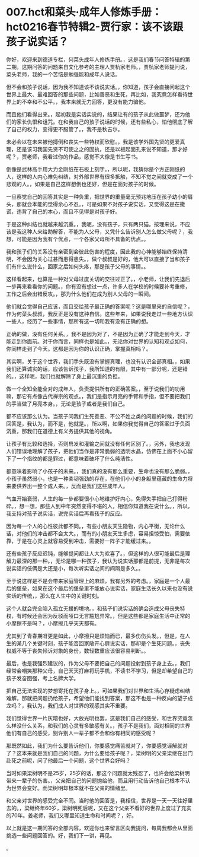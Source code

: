 # 007.hct和菜头·成年人修炼手册：hct0216春节特辑2-贾行家：该不该跟孩子说实话？

你好，欢迎来到德道专栏，何菜头成年人修炼手册。，这是我们春节问答特辑的第二期，这期问答的问题来自文化参考的主理人贾杭家老师。，贾杭家老师提问说，菜头老师，我的一个苦恼是勉强能和成年人说话。

但不会和孩子说话，因为我不知道该不该说实话。，你知道，孩子会直接问起这个世界上最大、最难回答的那些问题，比如善恶和生死，再比如，我究竟怎样看待世界上的不幸和不公平。，我本来就无力回答，更没有能力骗他。

而且他们看得出来。，起初我是实话实说的，结果让有的孩子从此做噩梦，还为他们的家长仇恨和诅咒。在和我自己的孩子说话的时候，还有些私心，怕他彻底了解了自己的权力，变得更不服管了。，我不是秋吉尔。

未必会以在未来被他搏倒和丧失一些特权而欣慰。，我是该学外国先贤的更爱真理，还是该习我国先贤不可使之之的固执，还是以板起面孔来说不知道，那才好呢？，贾老师，我看过你的作品，感觉不大像是书生写书。

倒像是武林高手用大力金刚纸在石板上刻字。，所以呢，我猜你是个方正刚纸的人，这样的人内心难免纠结，对外部世界有很多抵触，不知不觉之间就变成了一个悲观的人。，如果是自己这样想倒也还好，但是在面对孩子的时候。

一旦察觉自己的回答其实是一种负重，把世界的重量毫无预兆地压在孩子幼小的肩头，那就会本能的觉得余心不忍。，可是如果不对孩子说实话，又觉得这是在撒谎，违背了自己的本心，而且不见得是对孩子好。

于是这种纠结也就越来越沉重。，我呢，没有孩子，只有两只猫。按理来说，不应该是我这种人来给助解答，不能为人父母，又凭什么告诉别人怎么做父母呢？，我想，可能是因为我有个优点，一个各家父母所不具备的优点。。

我和孩子们的关系没有亲密到会彼此伤害的程度，因此我的心神能够始终保持清明，不会因为关心过甚而患得患失。，做个叔叔是好的，他大可以直接了当和孩子们有什么说什么，回家之后如何头疼，那是孩子父母的事情。。

这样看起来，也算是一种对父母过度关切的交往过正了。，小老师，让我们先退后一步再来看看你的问题。，你有没有想过一点，许多人在学校的时候要补考重修，工作之后会出错反攻。，那为什么他们在成为别人父母的一瞬间。

他们就会觉得自己应该，而且交给孩子最正确的答案呢？这是哪里来的自信呢？，作为何菜头叔叔，我反正是没有这种自信。这些年来，如果说我走过一些地方认识一些人，经历了一些事情，那所有这一切和我有没有正确的想。

正确的做，没有任何关系。，我不是因为对了，不是因为正确了才能走到今天，才能走到你面前。对于你而言，同样也是如此。，无论你对世界的认知和观点如何，你同样走到了今天。这都是因为你的认识正确，掌握真相吗？。

其实啊，关于这个世界，我们手头既没有掌握真理，也没有认识全部真相。，如果我们还算诚实的话，应该告诉孩子，我所知道的有限，其中有一部分呢，还是错的。，这样呢，我们也就解除了身上最沉重的负担。

做一个全知全能全对的成年人，负责提供所有的正确答案。，至于说我们的功用嘛，那它有点像古代禅宗的观点。，我们是指示月亮的手臂和手指，但不要把我们的手当做了月亮本身。，无论是孩子或者是我们自己。

都不应该那么认为。当孩子问我们生死善恶、不公不姓之类的问题的时候，我们的回答是，我认为，而不是，他就是。，所以啊，如果你我觉得自己的答案过于负面沉重，那我们在道德上有义务提供其他的视角。

让孩子有比较和选择，否则启发和灌输之间就没有任何区别了。，另外，我也发现人们错误地理解了孩子，把他们当作是非常脆弱的透明水晶，仿佛在上面不小心留下了一个指纹的都是罪过，都意味着破坏了什么纯洁性。

都意味着影响了小孩子的未来。，我们真的没有那么重要，生命也没有那么脆弱。，小孩子虽然弱小，也是一种柔韧强劲的存在，在他们小小的身躯里蕴藏的生命力将来要供养出一整个成人来。，反而是我们这些成年人。

气血开始衰弱，人生的每一步都要很小心地维护好内心，免得失手把自己打得粉碎。，想一想，那些人到中年突然变得不堪的人，相信你知道我在说什么。，所以，我支持对孩子说实话，说完实话后再看孩子的反应。

因为每一个人的心性彼此都不同。，有些小朋友天生隐物，内心平衡，无论什么话，对他们的冲击都不会太大。，而有的小朋友天生多虑，容易担惊受怕，需要依靠，于是在心灵上就容易受到冲击，需要好一阵子才能缓过来。。

还有些孩子反应迟钝，能够提问都让人大为欢喜了。，但这样的人很可能最后是理解力最深的那一种。，无论是哪一种孩子，我认为说实话那都是前提，无非是每次说实话的伎俩是大还是小，每次听实话之间的间隔是多久。。

至于说这样是不是会带来家庭管理上的麻烦，我有另外的考虑。，家庭是一个人最后的堡垒，如果在这个最后的堡垒里不能放心说实话，家庭生活长久以来也没有说实话的传统，，那么在人生中的关键时刻。

这个人就会完全陷入孤立无援的境地。，和孩子们说实话的确会造成父母丧失特权，有时候还会因为反驳而哑口无言尴尬异常。，但是这些都是家庭生活中正常的小摩擦不是吗？，小摩擦几乎天天都有。

尤其到了青春期呀更是如此，小摩擦只是烦恼而已，最多伤伤头发。，但是，在人生的某几个关键时刻，孩子能否回家敞开心扉说实话，那却是个生死问题。，丧失权威不等于丧失倾诉对象的身份，数轻数重应该很容易判断。。

最后，也是我强烈建议的，作为父母不要把自己的问题投射到孩子身上去。，我们经常会嘲笑那种父母，自己天天打麻将玩手机，不读书不学习，但是却希望自己的孩子发奋图强，考上名牌大学。

把自己无法实现的梦想寄托在孩子身上。，可如果我们对世界和生活心存疑虑纠结难解，那就把问题扔给孩子，希望他们能找到答案，那这不也是一种反向的望子成龙吗？，我认为，我们成人对世界的观感其实不重要。

我们觉得世界一片灰暗也好，大放光明也罢，这是我们自己的感受，和世界究竟怎么样没什么关系，和我们的心灵有多敏感有关。，孩子不是我们，面对相同的世界他们有自己的感受，别许别人一辈子都不会和你有相同的感受呢？

那既然如此，我们为什么要告诉他们，你要感觉痛苦就对了，你要感觉诬解就对了？这本来就是我们自己的问题，为什么要给孩子呢？，梁树明的父亲梁继在出门赴死之前呢，问了他最后一个问题，这个世界会好吗？

当时如果梁树明不是25岁，25岁的话，那这个问题就太残忍了，也许会给梁树明带来一辈子的伤害。，父亲把自己的问题抛给他，而且用行动告诉他自己根本不认为世界会变好。而梁树明却根本就不在父亲的情绪里。

和父亲对世界的感受完全不同。当时他的回答是，我相信，世界是一天一天往好里去的。，梁继终年60岁，梁树明死后呢，又在这个父亲不看好的世界上度过了充实的70年。姜老师，我们又哪里知道生命和时间呢？，好。

以上就是这一期问答的全部内容，欢迎你也来留言区向我提问，每周我都会从里面挑选一些问题回答的。好，我们下一讲，再见。

。